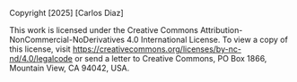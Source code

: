 Copyright [2025] [Carlos Diaz]

This work is licensed under the Creative Commons Attribution-NonCommercial-NoDerivatives 4.0 International License. 
To view a copy of this license, visit https://creativecommons.org/licenses/by-nc-nd/4.0/legalcode or send a letter to Creative Commons, PO Box 1866, Mountain View, CA 94042, USA.
